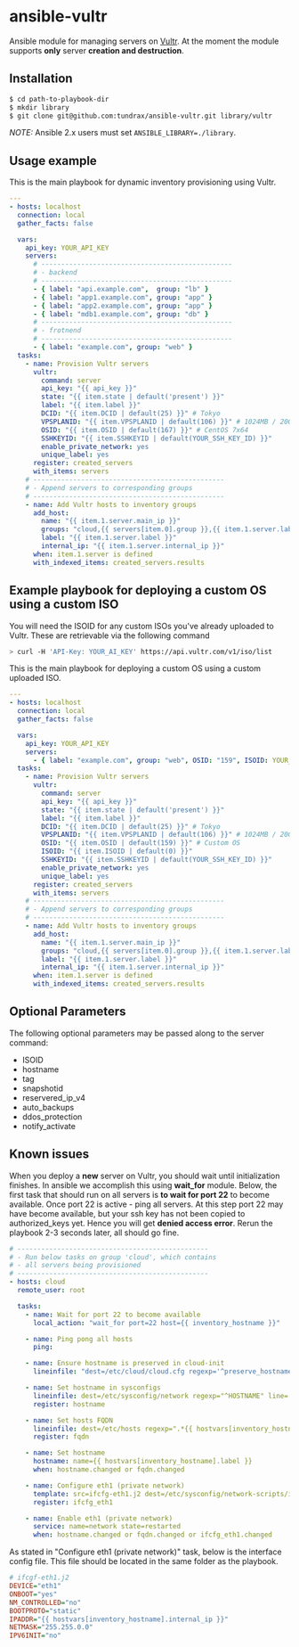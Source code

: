 # ansible-vultr
Ansible module for managing servers on [Vultr](http://www.vultr.com/?ref=6823697).
At the moment the module supports __only__ server __creation and destruction__.

## Installation
```sh
$ cd path-to-playbook-dir
$ mkdir library
$ git clone git@github.com:tundrax/ansible-vultr.git library/vultr
```

_NOTE:_ Ansible 2.x users must set `ANSIBLE_LIBRARY=./library`.

## Usage example

This is the main playbook for dynamic inventory provisioning using Vultr.
```yaml
---
- hosts: localhost
  connection: local
  gather_facts: false

  vars:
    api_key: YOUR_API_KEY
    servers:
      # ------------------------------------------------
      # - backend
      # ------------------------------------------------
      - { label: "api.example.com",  group: "lb" }
      - { label: "app1.example.com", group: "app" }
      - { label: "app2.example.com", group: "app" }
      - { label: "mdb1.example.com", group: "db" }
      # ------------------------------------------------
      # - frotnend
      # ------------------------------------------------
      - { label: "example.com", group: "web" }
  tasks:
    - name: Provision Vultr servers
      vultr:
        command: server
        api_key: "{{ api_key }}"
        state: "{{ item.state | default('present') }}"
        label: "{{ item.label }}"
        DCID: "{{ item.DCID | default(25) }}" # Tokyo
        VPSPLANID: "{{ item.VPSPLANID | default(106) }}" # 1024MB / 20GB SSD
        OSID: "{{ item.OSID | default(167) }}" # CentOS 7x64
        SSHKEYID: "{{ item.SSHKEYID | default(YOUR_SSH_KEY_ID) }}"
        enable_private_network: yes
        unique_label: yes
      register: created_servers
      with_items: servers
    # ------------------------------------------------
    # - Append servers to corresponding groups
    # ------------------------------------------------
    - name: Add Vultr hosts to inventory groups
      add_host:
        name: "{{ item.1.server.main_ip }}"
        groups: "cloud,{{ servers[item.0].group }},{{ item.1.server.label }}"
        label: "{{ item.1.server.label }}"
        internal_ip: "{{ item.1.server.internal_ip }}"
      when: item.1.server is defined
      with_indexed_items: created_servers.results
```


## Example playbook for deploying a custom OS using a custom ISO

You will need the ISOID for any custom ISOs you've already uploaded to Vultr.  These are retrievable via the following command

```sh
> curl -H 'API-Key: YOUR_AI_KEY' https://api.vultr.com/v1/iso/list
```

This is the main playbook for deploying a custom OS using a custom uploaded ISO.

```yaml
---
- hosts: localhost
  connection: local
  gather_facts: false

  vars:
    api_key: YOUR_API_KEY
    servers:
      - { label: "example.com", group: "web", OSID: "159", ISOID: YOUR_ISO_ID }
  tasks:
    - name: Provision Vultr servers
      vultr:
        command: server
        api_key: "{{ api_key }}"
        state: "{{ item.state | default('present') }}"
        label: "{{ item.label }}"
        DCID: "{{ item.DCID | default(25) }}" # Tokyo
        VPSPLANID: "{{ item.VPSPLANID | default(106) }}" # 1024MB / 20GB SSD
        OSID: "{{ item.OSID | default(159) }}" # Custom OS
		ISOID: "{{ item.ISOID | default(0) }}"
        SSHKEYID: "{{ item.SSHKEYID | default(YOUR_SSH_KEY_ID) }}"
        enable_private_network: yes
        unique_label: yes
      register: created_servers
      with_items: servers
    # ------------------------------------------------
    # - Append servers to corresponding groups
    # ------------------------------------------------
    - name: Add Vultr hosts to inventory groups
      add_host:
        name: "{{ item.1.server.main_ip }}"
        groups: "cloud,{{ servers[item.0].group }},{{ item.1.server.label }}"
        label: "{{ item.1.server.label }}"
        internal_ip: "{{ item.1.server.internal_ip }}"
      when: item.1.server is defined
      with_indexed_items: created_servers.results
```

## Optional Parameters

The following optional parameters may be passed along to the server command:
 * ISOID
 * hostname
 * tag
 * snapshotid
 * reservered_ip_v4
 * auto_backups
 * ddos_protection
 * notify_activate

## Known issues
When you deploy a __new__ server on Vultr, you should wait until initialization finishes.
In ansible we accomplish this using __wait_for__ module. Below, the first task that should run on all servers is **to wait for port 22** to become available.
Once port 22 is active - ping all servers. At this step port 22 may have become available, but your ssh key has not been copied to authorized_keys yet. Hence you will get __denied access error__. Rerun the playbook 2-3 seconds later, all should go fine.
```yaml
# ------------------------------------------------
# - Run below tasks on group 'cloud', which contains
# - all servers being provisioned
# ------------------------------------------------
- hosts: cloud
  remote_user: root

  tasks:
    - name: Wait for port 22 to become available
      local_action: "wait_for port=22 host={{ inventory_hostname }}"

    - name: Ping pong all hosts
      ping:

    - name: Ensure hostname is preserved in cloud-init
      lineinfile: "dest=/etc/cloud/cloud.cfg regexp='^preserve_hostname' line='preserve_hostname: true' state=present"

    - name: Set hostname in sysconfigs
      lineinfile: dest=/etc/sysconfig/network regexp="^HOSTNAME" line='HOSTNAME="{{ hostvars[inventory_hostname].label }}"' state=present
      register: hostname

    - name: Set hosts FQDN
      lineinfile: dest=/etc/hosts regexp=".*{{ hostvars[inventory_hostname].label }}$" line="{{ inventory_hostname }} {{ hostvars[inventory_hostname].label }}" state=present
      register: fqdn

    - name: Set hostname
      hostname: name={{ hostvars[inventory_hostname].label }}
      when: hostname.changed or fqdn.changed

    - name: Configure eth1 (private network)
      template: src=ifcfg-eth1.j2 dest=/etc/sysconfig/network-scripts/ifcfg-eth1
      register: ifcfg_eth1

    - name: Enable eth1 (private network)
      service: name=network state=restarted
      when: hostname.changed or fqdn.changed or ifcfg_eth1.changed
```
As stated in "Configure eth1 (private network)" task, below is the interface config file.
This file should be located in the same folder as the playbook.
```ini
# ifcgf-eth1.j2
DEVICE="eth1"
ONBOOT="yes"
NM_CONTROLLED="no"
BOOTPROTO="static"
IPADDR="{{ hostvars[inventory_hostname].internal_ip }}"
NETMASK="255.255.0.0"
IPV6INIT="no"
```

